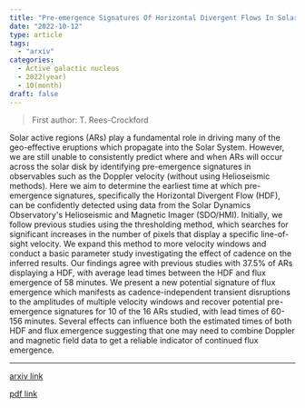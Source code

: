 ```yaml
---
title: "Pre-emergence Signatures Of Horizontal Divergent Flows In Solar Active Regions"
date: "2022-10-12"
type: article
tags:
  - "arxiv"
categories:
  - Active galactic nucleus
  - 2022(year)
  - 10(month)
draft: false
---
```

> First author: T. Rees-Crockford

 Solar active regions (ARs) play a fundamental role in driving many of the
geo-effective eruptions which propagate into the Solar System. However, we are
still unable to consistently predict where and when ARs will occur across the
solar disk by identifying pre-emergence signatures in observables such as the
Doppler velocity (without using Helioseismic methods). Here we aim to determine
the earliest time at which pre-emergence signatures, specifically the
Horizontal Divergent Flow (HDF), can be confidently detected using data from
the Solar Dynamics Observatory's Helioseismic and Magnetic Imager (SDO/HMI).
Initially, we follow previous studies using the thresholding method, which
searches for significant increases in the number of pixels that display a
specific line-of-sight velocity. We expand this method to more velocity windows
and conduct a basic parameter study investigating the effect of cadence on the
inferred results. Our findings agree with previous studies with $37.5$% of ARs
displaying a HDF, with average lead times between the HDF and flux emergence of
$58$ minutes. We present a new potential signature of flux emergence which
manifests as cadence-independent transient disruptions to the amplitudes of
multiple velocity windows and recover potential pre-emergence signatures for 10
of the 16 ARs studied, with lead times of 60-156 minutes. Several effects can
influence both the estimated times of both HDF and flux emergence suggesting
that one may need to combine Doppler and magnetic field data to get a reliable
indicator of continued flux emergence.

---
[arxiv link](http://arxiv.org/abs/2210.06276v1)

[pdf link](http://arxiv.org/pdf/2210.06276v1)